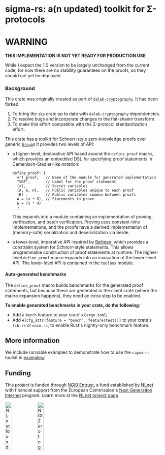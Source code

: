 # sigma-rs: a(n updated) toolkit for Σ-protocols


# WARNING

**THIS IMPLEMENTATION IS NOT YET READY FOR PRODUCTION USE**

While I expect the 1.0 version to be largely unchanged from the current
code, for now there are no stability guarantees on the proofs, so they
should not yet be deployed.

### Background

This crate was originally created as part of [`dalek-cryptography`](https://github.com/dalek-cryptography).
It has been forked:
1. To bring the `zkp` crate up to date with `dalek-cryptography` dependencies.
2. To resolve bugs and incorporate changes to the fiat-shamir transform.
3. To make this effort compatible with the Σ-protocol standardization effort.

This crate has a toolkit for Schnorr-style zero-knowledge proofs over generic [`Group`](https://github.com/zkcrypto/group)s
It provides two levels of API:

* a higher-level, declarative API based around the `define_proof` macro,
  which provides an embedded DSL for specifying proof statements in
  Camenisch-Stadler-like notation:
  ```
  define_proof! {
    vrf_proof,   // Name of the module for generated implementation
    "VRF",       // Label for the proof statement
    (x),         // Secret variables
    (A, G, H),   // Public variables unique to each proof
    (B) :        // Public variables common between proofs
    A = (x * B), // Statements to prove
    G = (x * H)
    }
  ```
  This expands into a module containing an implementation of proving,
  verification, and batch verification.  Proving uses constant-time
  implementations, and the proofs have a derived implementation of
  (memory-safe) serialization and deserialization via Serde.

* a lower-level, imperative API inspired by [Bellman][bellman], which
  provides a constraint system for Schnorr-style statements.  This
  allows programmable construction of proof statements at runtime.  The
  higher-level `define_proof` macro expands into an invocation of the
  lower-level API.
  The lower-level API is contained in the `toolbox` module.

#### Auto-generated benchmarks

The `define_proof` macro builds benchmarks for the generated proof
statements, but because these are generated in the client crate (where
the macro expansion happens), they need an extra step to be enabled.

**To enable generated benchmarks in your crate, do the following**:

* Add a `bench` feature to your crate's `Cargo.toml`;
* Add `#[cfg_attr(feature = "bench", feature(test))]` to your crate's
  `lib.rs` or `main.rs`, to enable Rust's nightly-only benchmark
  feature.

## More information

We include runnable examples to demonstrate how to use the `sigma-rs` toolkit in [examples/](https://github.com/mmaker/sigma-rs/tree/main/examples).

## Funding

This project is funded through [NGI0 Entrust](https://nlnet.nl/entrust), a fund established by [NLnet](https://nlnet.nl) with financial support from the European Commission's [Next Generation Internet](https://ngi.eu) program. Learn more at the [NLnet project page](https://nlnet.nl/project/sigmaprotocols).

[<img src="https://nlnet.nl/logo/banner.png" alt="NLnet foundation logo" width="20%" />](https://nlnet.nl)
[<img src="https://nlnet.nl/image/logos/NGI0_tag.svg" alt="NGI Zero Logo" width="20%" />](https://nlnet.nl/entrust)

[bellman]: https://github.com/zkcrypto/bellman
